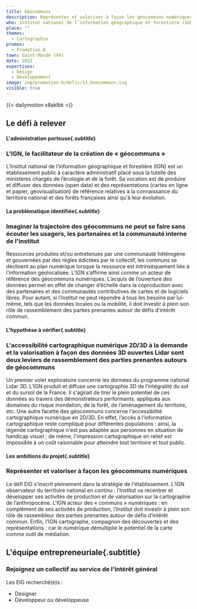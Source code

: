 ```yaml
---
title: Géocommuns
description: Représenter et valoriser à façon les géocommuns numériques 
who: Institut national de l’information géographique et forestière (IGN) 
place: ""
themes:
  - Cartographie
promos:
  - Promotion 6
town: Saint-Mandé (94)
date: 2022
expertises:
  - Design
  - Développement
image: img/promotion-6/defis/13_Geocommuns.svg
visible: true
---
```


{{< dailymotion x8aklbk >}}

## Le défi à relever

#### L'administration porteuse{.subtitle}
### L'IGN, le facilitateur de la création de « géocommuns »
L’Institut national de l’information géographique et forestière (IGN) est un établissement public à caractère administratif placé sous la tutelle des ministères chargés de l’écologie et de la forêt. Sa vocation est de produire et diffuser des données (open data) et des représentations (cartes en ligne et papier, géovisualisation) de référence relatives à la connaissance du territoire national et des forêts françaises ainsi qu'à leur évolution.

#### La problématique identifiée{.subtitle}
### Imaginer la trajectoire des géocommuns ne peut se faire sans écouter les usagers, les partenaires et la communauté interne de l'institut
Ressources produites et/ou entretenues par une communauté hétérogène et gouvernées par des règles édictées par le collectif, les communs se déclinent au plan numérique lorsque la ressource est intrinsèquement liée à l'information géolocalisée. L’IGN s’affirme ainsi comme un acteur de référence des géocommuns numériques. L’acquis de l’ouverture des données permet en effet de changer d’échelle dans la coproduction avec des partenaires et des communautés contributives de cartes et de logiciels libres. Pour autant, si l’Institut ne peut répondre à tous les besoins par lui-même, tels que les données locales ou la mobilité, il doit investir à plein son rôle de rassemblement des parties prenantes autour de défis d’intérêt commun. 

#### L'hypothèse à vérifier{.subtitle}
### L'accessibilité cartographique numérique 2D/3D à la demande et la valorisation à façon des données 3D ouvertes Lidar sont deux leviers de rassemblement des parties prenantes autours de géocommuns
Un premier volet exploratoire concerne les données du programme national Lidar 3D. L’IGN produit et diffuse une cartographie 3D de l’intégralité du sol et du sursol de la France. Il s'agirait de tirer le plein potentiel de ces données au travers des démonstrateurs performants, appliqués aux domaines du risque inondation, de la forêt, de l’aménagement du territoire, etc.
Une autre facette des géocommuns concerne l'accessibilité cartographique numérique en 2D/3D. En effet, l’accès à l’information cartographique reste compliqué pour différentes populations : ainsi, la légende cartographique n'est pas adaptée aux personnes en situation de handicap visuel ; de même, l'impression cartographique en relief est impossible à un coût raisonable pour atteindre tout territoire et tout public.

#### Les ambitions du projet{.subtitle}
### Représenter et valoriser à façon les géocommuns numériques
Le défi EIG s'inscrit pleinement dans la stratégie de l'établissement. L’IGN observateur du territoire national en continu : l’Institut va recentrer et développer ses activités de production et de valorisation sur la cartographie de l’anthropocène. L'IGN acteur des « communs » numériques : en complément de ses activités de production, l’Institut doit investir à plein son rôle de rassembleur des parties prenantes autour de défis d’intérêt commun. Enfin, l'IGN cartographe, compagnon des découvertes et des représentations : car le numérique démultiplie le potentiel de la carte comme outil de médiation.

## L'équipe entrepreneuriale{.subtitle}
### Rejoignez un collectif au service de l'intérêt général

Les EIG recherché(e)s :
* Designer
* Développeur ou développeuse